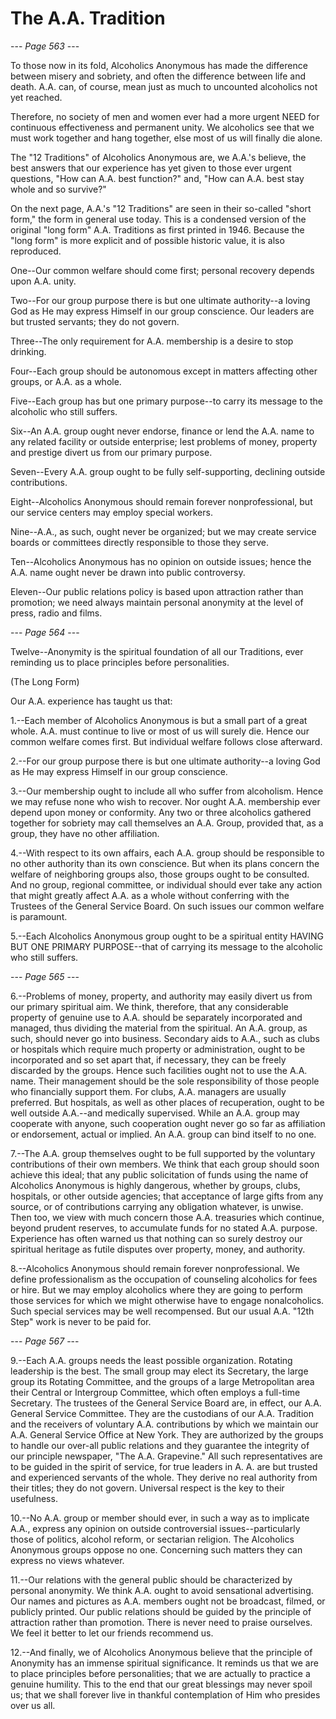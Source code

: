 # The A.A. Tradition

--- *Page 563* ---

To those now in its fold, Alcoholics Anonymous has made the difference between misery and sobriety, and often the difference between life and death. A.A. can, of course, mean just as much to uncounted alcoholics not yet reached.

Therefore, no society of men and women ever had a more urgent NEED for continuous effectiveness and permanent unity. We alcoholics see that we must work together and hang together, else most of us will finally die alone.

The "12 Traditions" of Alcoholics Anonymous are, we A.A.'s believe, the best answers that our experience has yet given to those ever urgent questions, "How can A.A. best function?" and, "How can A.A. best stay whole and so survive?"

On the next page, A.A.'s "12 Traditions" are seen in their so-called "short form," the form in general use today. This is a condensed version of the original "long form" A.A. Traditions as first printed in 1946. Because the "long form" is more explicit and of possible historic value, it is also reproduced.

One--Our common welfare should come first; personal recovery depends upon A.A. unity.

Two--For our group purpose there is but one ultimate authority--a loving God as He may express Himself in our group conscience. Our leaders are but trusted servants; they do not govern.

Three--The only requirement for A.A. membership is a desire to stop drinking.

Four--Each group should be autonomous except in matters affecting other groups, or A.A. as a whole.

Five--Each group has but one primary purpose--to carry its message to the alcoholic who still suffers.

Six--An A.A. group ought never endorse, finance or lend the A.A. name to any related facility or outside enterprise; lest problems of money, property and prestige divert us from our primary purpose.

Seven--Every A.A. group ought to be fully self-supporting, declining outside contributions.

Eight--Alcoholics Anonymous should remain forever nonprofessional, but our service centers may employ special workers.

Nine--A.A., as such, ought never be organized; but we may create service boards or committees directly responsible to those they serve.

Ten--Alcoholics Anonymous has no opinion on outside issues; hence the A.A. name ought never be drawn into public controversy.

Eleven--Our public relations policy is based upon attraction rather than promotion; we need always maintain personal anonymity at the level of press, radio and films.

--- *Page 564* ---

Twelve--Anonymity is the spiritual foundation of all our Traditions, ever reminding us to place principles before personalities.

(The Long Form)

Our A.A. experience has taught us that:

1.--Each member of Alcoholics Anonymous is but a small part of a great whole. A.A. must continue to live or most of us will surely die. Hence our common welfare comes first. But individual welfare follows close afterward.

2.--For our group purpose there is but one ultimate authority--a loving God as He may express Himself in our group conscience.

3.--Our membership ought to include all who suffer from alcoholism. Hence we may refuse none who wish to recover. Nor ought A.A. membership ever depend upon money or conformity. Any two or three alcoholics gathered together for sobriety may call themselves an A.A. Group, provided that, as a group, they have no other affiliation.

4.--With respect to its own affairs, each A.A. group should be responsible to no other authority than its own conscience. But when its plans concern the welfare of neighboring groups also, those groups ought to be consulted. And no group, regional committee, or individual should ever take any action that might greatly affect A.A. as a whole without conferring with the Trustees of the General Service Board. On such issues our common welfare is paramount.

5.--Each Alcoholics Anonymous group ought to be a spiritual entity HAVING BUT ONE PRIMARY PURPOSE--that of carrying its message to the alcoholic who still suffers.

--- *Page 565* ---

6.--Problems of money, property, and authority may easily divert us from our primary spiritual aim. We think, therefore, that any considerable property of genuine use to A.A. should be separately incorporated and managed, thus dividing the material from the spiritual. An A.A. group, as such, should never go into business. Secondary aids to A.A., such as clubs or hospitals which require much property or administration, ought to be incorporated and so set apart that, if necessary, they can be freely discarded by the groups. Hence such facilities ought not to use the A.A. name. Their management should be the sole responsibility of those people who financially support them. For clubs, A.A. managers are usually preferred. But hospitals, as well as other places of recuperation, ought to be well outside A.A.--and medically supervised. While an A.A. group may cooperate with anyone, such cooperation ought never go so far as affiliation or endorsement, actual or implied. An A.A. group can bind itself to no one.

7.--The A.A. group themselves ought to be full supported by the voluntary contributions of their own members. We think that each group should soon achieve this ideal; that any public solicitation of funds using the name of Alcoholics Anonymous is highly dangerous, whether by groups, clubs, hospitals, or other outside agencies; that acceptance of large gifts from any source, or of contributions carrying any obligation whatever, is unwise. Then too, we view with much concern those A.A. treasuries which continue, beyond prudent reserves, to accumulate funds for no stated A.A. purpose. Experience has often warned us that nothing can so surely destroy our spiritual heritage as futile disputes over property, money, and authority.

8.--Alcoholics Anonymous should remain forever nonprofessional. We define professionalism as the occupation of counseling alcoholics for fees or hire. But we may employ alcoholics where they are going to perform those services for which we might otherwise have to engage nonalcoholics. Such special services may be well recompensed. But our usual A.A. "12th Step" work is never to be paid for.

--- *Page 567* ---

9.--Each A.A. groups needs the least possible organization. Rotating leadership is the best. The small group may elect its Secretary, the large group its Rotating Committee, and the groups of a large Metropolitan area their Central or Intergroup Committee, which often employs a full-time Secretary. The trustees of the General Service Board are, in effect, our A.A. General Service Committee. They are the custodians of our A.A. Tradition and the receivers of voluntary A.A. contributions by which we maintain our A.A. General Service Office at New York. They are authorized by the groups to handle our over-all public relations and they guarantee the integrity of our principle newspaper, "The A.A. Grapevine." All such representatives are to be guided in the spirit of service, for true leaders in A. A. are but trusted and experienced servants of the whole. They derive no real authority from their titles; they do not govern. Universal respect is the key to their usefulness.

10.--No A.A. group or member should ever, in such a way as to implicate A.A., express any opinion on outside controversial issues--particularly those of politics, alcohol reform, or sectarian religion. The Alcoholics Anonymous groups oppose no one. Concerning such matters they can express no views whatever.

11.--Our relations with the general public should be characterized by personal anonymity. We think A.A. ought to avoid sensational advertising. Our names and pictures as A.A. members ought not be broadcast, filmed, or publicly printed. Our public relations should be guided by the principle of attraction rather than promotion. There is never need to praise ourselves. We feel it better to let our friends recommend us.

12.--And finally, we of Alcoholics Anonymous believe that the principle of Anonymity has an immense spiritual significance. It reminds us that we are to place principles before personalities; that we are actually to practice a genuine humility. This to the end that our great blessings may never spoil us; that we shall forever live in thankful contemplation of Him who presides over us all.